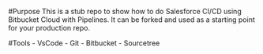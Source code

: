 #Purpose
This is a stub repo to show how to do Salesforce CI/CD using Bitbucket Cloud with Pipelines. It can be forked and used as a starting point for your production repo.

#Tools
	- VsCode
	- Git
	- Bitbucket
	- Sourcetree